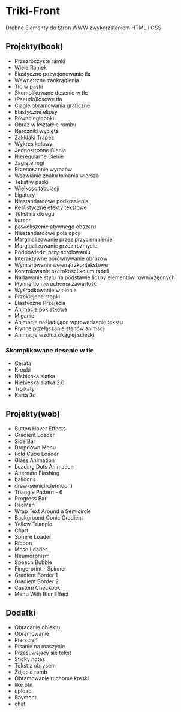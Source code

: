 # Triki-Front
Drobne Elementy do Stron WWW zwykorzstaniem HTML i CSS
## Projekty(book)
- Przezroczyste ramki
- Wiele Ramek
- Elastyczne pozycjonowanie tła
- Wewnętrzne zaokrąglenia
- Tło w paski
- Skomplikowane desenie w tle
- (Pseudo)losowe tła
- Ciagle obramowania graficzne
- Elastyczne elipsy
- Równoległoboki
- Obraz w kształcie rombu
- Narożniki wycięte
- Zakłdaki Trapez
- Wykres kołowy
- Jednostronne Cienie
- Nieregularne Cienie
- Zagięte rogi
- Przenoszenie wyrazów
- Wsawianie znaku łamania wiersza
- Tekst w paski
- Wielkosc tabulacji
- Ligatury
- Niestandardowe podkreslenia
- Realistyczne efekty tekstowe
- Tekst na okregu
- kursor
- powiekszenie atywnego obszaru
- Niestandardowe pola opcji
- Marginalizowanie przez przyciemnienie
- Marginalizowanie przez rozmycie
- Podpowiedzi przy scrolowaniu
- Interaktywne porównywanie obrazów
- Wymiarowanie wewnątrzkontekstowe
- Kontrolowanie szerokosci kolum tabeli
- Nadawanie stylu na podstawie liczby elementów równorzędnych
- Płynne tło nieruchoma zawartość
- Wyśrodkowanie w pionie
- Przeklejone stopki
- Elastyczne Przejśćia
- Animacje poklatkowe
- Miganie
- Animacje naśladujące wprowadzanie tekstu
- Płynne przełączanie stanów animacji
- Animacje wzdłuż okągłej ścieżki

### Skomplikowane desenie w tle
- Cerata
- Kropki
- Niebieska siatka
- Niebieska siatka 2.0
- Trojkaty
- Karta 3d

## Projekty(web)
- Button Hover Effects
- Gradient Loader
- Side Bar
- Dropdown Menu
- Fold Cube Loader
- Glass Animation
- Loading Dots Animation
- Alternate Flashing
- balloons
- draw-semicircle(moon)
- Triangle Pattern - 6
- Progress Bar
- PacMan
- Wrap Text Around a Semicircle
- Background Conic Gradient
- Yellow Triangle
- Chart
- Sphere Loader
- Ribbon
- Mesh Loader
- Neumorphism
- Speech Bubble
- Fingerprint - Spinner
- Gradient Border 1
- Gradient Border 2
- Custom Checkbox
- Menu With Blur Effect

## Dodatki
- Obracanie obiektu
- Obramowanie
- Pierscień
- Pisanie na maszynie
- Przesuwajacy sie tekst
- Sticky notes
- Tekst z obrysem
- Zdjecie romb 
- Obramowanie ruchome kreski
- like btn
- upload
- Payment
- chat

